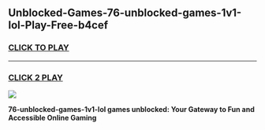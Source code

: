 
## Unblocked-Games-76-unblocked-games-1v1-lol-Play-Free-b4cef
<h3>
<a href="https://premium76.site?title=76-unblocked-games-1v1-lol&ref=10A">CLICK TO PLAY</a></h3>
<hr>

<h3>
<a href="https://premium76.site?title=76-unblocked-games-1v1-lol&ref=10A">CLICK 2 PLAY</a>
  
</h3>

<a href="https://premium76.site?title=76-unblocked-games-1v1-lol&ref=10A"><img src="https://clearcache.store/games.png"></a>


**76-unblocked-games-1v1-lol games unblocked: Your Gateway to Fun and Accessible Online Gaming**

